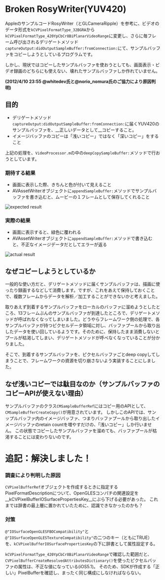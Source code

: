 # Broken RosyWriter(YUV420)

AppleのサンプルコードRosyWriter（とGLCameraRipple）を参考に、ビデオのデータ形式を`kCVPixelFormatType_32BGRA`から`kCVPixelFormatType_420YpCbCr8BiPlanarVideoRange`に変更し、さらに毎フレーム呼び出されるデリゲートメソッド`captureOutput:didOutputSampleBuffer:fromConnection:`にて、サンプルバッファをコピーしようとしているプログラムです。

しかし、現状ではコピーしたサンプルバッファを使おうとしても、画面表示・ビデオ録画のどちらにも使えない、壊れたサンプルバッファしか作れていません。

__(2012/4/10 23:55 @whitedev氏と@norio_nomura氏のご協力により原因判明)__

## 目的
- デリゲートメソッド`captureOutput:didOutputSampleBuffer:fromConnection:`に届くYUV420のサンプルバッファを、__正しいデータとして__コピーすること。
- イメージバッファのコピーは「浅いコピー」ではなく「深いコピー」をすること

上記の処理を、`VideoProcessor.m`の中の`deepCopySampleBuffer:`メソッドで行おうとしています。

### 期待する結果
- 画面に表示した際、きちんと色が付いて見えること
- AVAssetWriterオブジェクトに`appendSampleBuffer:`メソッドでサンプルバッファを書き込むと、ムービーの１フレームとして保存してくれること

![expected result](https://github.com/katokichisoft/Broken-RosyWriter-YUV420/raw/master/expect.png)

### 実際の結果
- 画面に表示すると、緑色に覆われる
- AVAssetWriterオブジェクトに`appendSampleBuffer:`メソッドで書き込むと、不正なイメージデータだとしてエラーが返る

![actual result](https://github.com/katokichisoft/Broken-RosyWriter-YUV420/raw/master/result.png)

## なぜコピーしようとしているか
一般的な使い方だと、デリゲートメソッドに届くサンプルバッファは、描画に使ったり録画するなどして消費します。ですが、これをあえて保持しておくことで、複数フレームからデータを解析／加工することができないかと考えました。

取りあえず到着するサンプルバッファをローカルのバッファに溜めようとしたところ、13フレームぶんのサンプルバッファが到達したところで、デリゲートメソッドが呼ばれなくなってしまいました。どうやらフレームワーク側の処理で、各サンプルバッファが持つピクセルデータ領域に対し、バッファプールから取り出したデータを使い回しているようです。そのために、保持したまま消費しないとプールが枯渇してしまい、デリゲートメソッドが呼べなくなっていることが分かりました。

そこで、到着するサンプルバッファを、ピクセルバッファごとdeep copyしてしまうことで、フレームワークの資源を切り崩さないよう実装することにしました。

## なぜ浅いコピーでは駄目なのか（サンプルバッファのコピーAPIが使えない理由）
サンプルバッファのクラス`CMSampleBufferRef`にはコピー用のAPIとして、`CMSampleBufferCreateCopy()`が用意されています。
しかしこのAPIでは、サンップルバッファ内のイメージバッファ、つまりバッファプールから取り出したイメージバッファのretain countを増やすだけの、「浅いコピー」しか行いません。
この状態でコピーしたサンプルバッファを溜めても、バッファプールが枯渇することには変わりないのです。

# 追記：解決しました！
### 調査により判明した原因
`CVPixelBufferRef`オブジェクトを作成するときに指定するPixelFormatDescriptionについて、OpenGLESコンパチの関連設定を__kCVPixelBufferIOSurfacePropertiesKey__にぶら下げる必要があった。
これまでは辞書の最上層に置かれていたために、認識できなかったのかも？

### 対策
`@"IOSurfaceOpenGLESFBOCompatibility"`と`@"IOSurfaceOpenGLESTextureCompatibility"`の二つのキー（ともにTRUE）を、`kCVPixelBufferIOSurfacePropertiesKey`の下に辞書として属性設定する。

`kCVPixelFormatType_420YpCbCr8BiPlanarVideoRange`で確認した範囲だと、`CVPixelBufferCreateResolvedAttributesDictionary()`を使ったピクセルバッファの属性は、不正な値になっている(iOS5.1)。
そのため、SDKが作成する「正しい」PixelBufferを確認し、まったく同じ構成にしなければならない。

